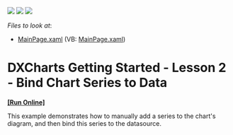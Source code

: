 <!-- default badges list -->
![](https://img.shields.io/endpoint?url=https://codecentral.devexpress.com/api/v1/VersionRange/128567339/13.2.6%2B)
[![](https://img.shields.io/badge/Open_in_DevExpress_Support_Center-FF7200?style=flat-square&logo=DevExpress&logoColor=white)](https://supportcenter.devexpress.com/ticket/details/E3456)
[![](https://img.shields.io/badge/📖_How_to_use_DevExpress_Examples-e9f6fc?style=flat-square)](https://docs.devexpress.com/GeneralInformation/403183)
<!-- default badges end -->
<!-- default file list -->
*Files to look at*:

* [MainPage.xaml](./CS/SilverlightApplication2/MainPage.xaml) (VB: [MainPage.xaml](./VB/SilverlightApplication2/MainPage.xaml))
<!-- default file list end -->
# DXCharts Getting Started - Lesson 2 - Bind Chart Series to Data
<!-- run online -->
**[[Run Online]](https://codecentral.devexpress.com/e3456)**
<!-- run online end -->


<p>This example demonstrates how to manually add a series to the chart's diagram, and then bind this series to the datasource. </p>

<br/>


